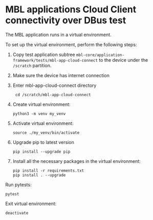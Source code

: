 # MBL applications Cloud Client connectivity over DBus test

The MBL application runs in a virtual environment.

To set up the virtual environment, perform the following steps:

1. Copy test application subtree `mbl-core/application-framework/tests/mbl-app-cloud-connect`
   to the device under the `/scratch` partition.
   
1. Make sure the device has internet connection 

1. Enter mbl-app-cloud-connect directory
   ```shell
    cd /scratch/mbl-app-cloud-connect
   ```
   
1. Create virtual environment:
   ```shell
   python3 -m venv my_venv
   ```

1. Activate virtual environment:
   ```shell
   source ./my_venv/bin/activate
   ```

1. Upgrade pip to latest version
    ```
    pip install --upgrade pip
    ```
    
1. Install all the necessary packages in the virtual environment:
   ```shell
   pip install -r requirements.txt
   pip install . --upgrade
   ```

Run pytests:
   ```shell
   pytest
   ```

Exit virtual environment:
   ```shell
   deactivate
   ```
